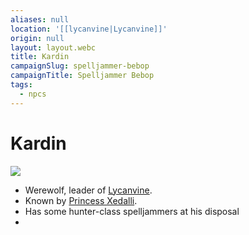 ```yaml
---
aliases: null
location: '[[lycanvine|Lycanvine]]'
origin: null
layout: layout.webc
title: Kardin
campaignSlug: spelljammer-bebop
campaignTitle: Spelljammer Bebop
tags:
  - npcs
---
```

# Kardin

![](Screenshot%202024-12-08%20at%2012.18.50.png)

- Werewolf, leader of [Lycanvine](lycanvine.md).
- Known by [Princess Xedalli](princess-xedalli.md).
- Has some hunter-class spelljammers at his disposal
- 

